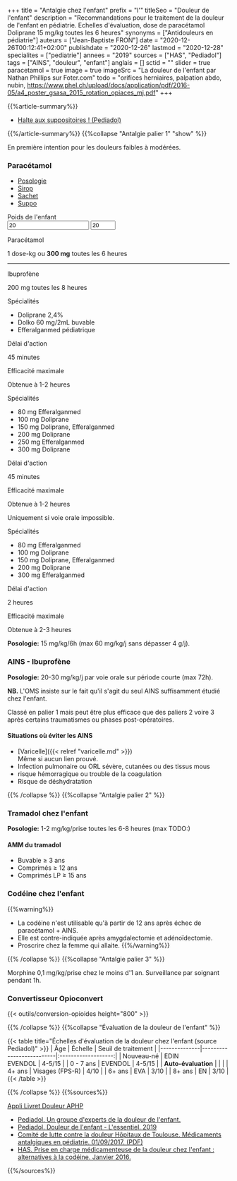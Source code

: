 +++
title = "Antalgie chez l'enfant"
prefix = "l'"
titleSeo = "Douleur de l'enfant"
description = "Recommandations pour le traitement de la douleur de l'enfant en pédiatrie. Echelles d'évaluation, dose de paracétamol Doliprane 15 mg/kg toutes les 6 heures"
synonyms = ["Antidouleurs en pédiatrie"]
auteurs = ["Jean-Baptiste FRON"]
date = "2020-12-26T00:12:41+02:00"
publishdate = "2020-12-26"
lastmod = "2020-12-28"
specialites = ["pediatrie"]
annees = "2019"
sources = ["HAS", "Pediadol"]
tags = ["AINS", "douleur", "enfant"]
anglais = []
sctid = ""
slider = true
paracetamol = true
image = true
imageSrc = "La douleur de l'enfant par Nathan Phillips sur Foter.com"
todo = "orifices herniaires, palpation abdo, nubin, https://www.phel.ch/upload/docs/application/pdf/2016-05/a4_poster_gsasa_2015_rotation_opiaces_mj.pdf"
+++

{{%article-summary%}}

- [Halte aux suppositoires ! (Pediadol)](https://pediadol.org/halte-aux-suppositoires/)

{{%/article-summary%}}
{{%collapse "Antalgie palier 1" "show" %}}

En première intention pour les douleurs faibles à modérées.

### Paracétamol

<div class="card card-hover my-3 my-xl-5 mw-480">
  <ul class="nav nav-justified nav-tabs" id="justifiedTab" role="tablist">
    <li class="nav-item">
      <a aria-controls="posologie" aria-selected="true" class="nav-link active" data-toggle="tab" href="#posologie" id="posologie-tab" role="tab">Posologie</a>
    </li>
    <li class="nav-item">
      <a aria-controls="sirop" aria-selected="false" class="nav-link" data-toggle="tab" href="#sirop" id="sirop-tab" role="tab">Sirop</a>
    </li>
    <li class="nav-item">
      <a aria-controls="sachet" aria-selected="false" class="nav-link" data-toggle="tab" href="#sachet" id="sachet-tab" role="tab">Sachet</a>
    </li>
    <li class="nav-item">
      <a aria-controls="suppo" aria-selected="false" class="nav-link" data-toggle="tab" href="#suppo" id="suppo-tab" role="tab">Suppo</a>
    </li>
  </ul>
  <div class="card-body tab-content">
    <div aria-labelledby="posologie-tab" class="tab-pane fade show active" id="posologie" role="tabpanel">
      <div class="form-group mt-3">
        <label for="weight">Poids de l'enfant</label>
        <div class="d-flex align-items-center">
          <input type="text" value="20" id="weight" oninput="weightInput.value = this.value">
          <input type="number" class="form-alternative ml-3" id="weightInput" value="20" min="3" max="50">
        </div>
      </div>
      <p class="card-text">Paracétamol</p>
      <p id="text-paracetamol">1 dose-kg ou <b>300 mg</b> toutes les 6 heures</p>
      <hr>
      <p class="card-text">Ibuprofène</p>
      <p id="text-ibuprofene" class="user-select-all">200 mg toutes les 8 heures</p>
    </div>
    <div aria-labelledby="sirop-tab" class="tab-pane fade" id="sirop" role="tabpanel">
      <p class="typography-overline text-black-secondary m-0">Spécialités</p>
      <ul class="list-group list-group-flush">
        <li class="list-group-item">Doliprane 2,4%</li>
        <li class="list-group-item">Dolko 60 mg/2mL buvable</li>
        <li class="list-group-item">Efferalganmed pédiatrique</li>
      </ul>
      <p class="typography-overline text-black-secondary mt-2 mb-0">Délai d'action</p>
      <p>45 minutes</p>
      <p class="typography-overline text-black-secondary mt-2 mb-0">Efficacité maximale</p>
      <p>Obtenue à 1-2 heures</p>
    </div>
    <div aria-labelledby="sachet-tab" class="tab-pane fade" id="sachet" role="tabpanel">
      <p class="typography-overline text-black-secondary m-0">Spécialités</p>
      <ul class="list-group list-group-flush">
        <li class="list-group-item d-flex list-group-item-two-line">
          <span class="list-group-item-text">
            <span>80 mg</span>
            <span>Efferalganmed</span>
          </span>
         </li>
        <li class="list-group-item d-flex list-group-item-two-line">
          <span class="list-group-item-text">
            <span>100 mg</span>
            <span>Doliprane</span>
          </span>
        </li>
        <li class="list-group-item d-flex list-group-item-two-line">
          <span class="list-group-item-text">
            <span>150 mg</span>
            <span>Doliprane, Efferalganmed</span>
          </span>
         </li>
         <li class="list-group-item d-flex list-group-item-two-line">
          <span class="list-group-item-text">
            <span>200 mg</span>
            <span>Doliprane</span>
          </span>
         </li>
         <li class="list-group-item d-flex list-group-item-two-line">
          <span class="list-group-item-text">
            <span>250 mg</span>
            <span>Efferalganmed</span>
          </span>
         </li>
         <li class="list-group-item d-flex list-group-item-two-line">
          <span class="list-group-item-text">
            <span>300 mg</span>
            <span>Doliprane</span>
          </span>
         </li>
      </ul>
      <p class="typography-overline text-black-secondary mt-2 mb-0">Délai d'action</p>
      <p>45 minutes</p>
      <p class="typography-overline text-black-secondary mt-2 mb-0">Efficacité maximale</p>
      <p>Obtenue à 1-2 heures</p>
    </div>
    <div aria-labelledby="suppo-tab" class="tab-pane fade" id="suppo" role="tabpanel">
      <p class="text-warning">Uniquement si voie orale impossible.</p>
      <p class="typography-overline text-black-secondary m-0">Spécialités</p>
      <ul class="list-group list-group-flush">
        <li class="list-group-item d-flex list-group-item-two-line">
          <span class="list-group-item-text">
            <span>80 mg</span>
            <span>Efferalganmed</span>
          </span>
        </li>
        <li class="list-group-item d-flex list-group-item-two-line">
          <span class="list-group-item-text">
            <span>100 mg</span>
            <span>Doliprane</span>
          </span>
        </li>
        <li class="list-group-item d-flex list-group-item-two-line">
          <span class="list-group-item-text">
            <span>150 mg</span>
            <span>Doliprane, Efferalganmed</span>
          </span>
         </li>
        <li class="list-group-item d-flex list-group-item-two-line">
          <span class="list-group-item-text">
            <span>200 mg</span>
            <span>Doliprane</span>
          </span>
         </li>
         <li class="list-group-item d-flex list-group-item-two-line">
          <span class="list-group-item-text">
            <span>300 mg</span>
            <span>Efferalganmed</span>
          </span>
         </li>
      </ul>
      <p class="typography-overline text-black-secondary mt-2 mb-0">Délai d'action</p>
      <p>2 heures</p>
      <p class="typography-overline text-black-secondary mt-2 mb-0">Efficacité maximale</p>
      <p>Obtenue à 2-3 heures</p>
    </div>
  </div>
</div>

**Posologie:** 15 mg/kg/6h (max 60 mg/kg/j sans dépasser 4 g/j).

### AINS - Ibuprofène

**Posologie:** 20-30 mg/kg/j par voie orale sur période courte (max 72h).

**NB.** L'OMS insiste sur le fait qu'il s'agit du seul AINS suffisamment étudié chez l'enfant.

Classé en palier 1 mais peut être plus efficace que des paliers 2 voire 3 après certains traumatismes ou phases post-opératoires.

#### Situations où éviter les AINS

- [Varicelle]({{< relref "varicelle.md" >}})  
  Même si aucun lien prouvé.
- Infection pulmonaire ou ORL sévère, cutanées ou des tissus mous
- risque hémorragique ou trouble de la coagulation
- Risque de déshydratation

{{% /collapse %}}
{{%collapse "Antalgie palier 2" %}}

### Tramadol chez l'enfant

**Posologie:** 1-2 mg/kg/prise toutes les 6-8 heures (max TODO:)

#### AMM du tramadol

- Buvable ≥ 3 ans
- Comprimés ≥ 12 ans
- Comprimés LP ≥ 15 ans

### Codéine chez l'enfant

{{%warning%}}

- La codéine n'est utilisable qu'à partir de 12 ans après échec de paracétamol + AINS.
- Elle est contre-indiquée après amygdalectomie et adénoïdectomie.  
- Proscrire chez la femme qui allaite.
{{%/warning%}}

{{% /collapse %}}
{{%collapse "Antalgie palier 3" %}}

Morphine 0,1 mg/kg/prise chez le moins d'1 an.
Surveillance par soignant pendant 1h.

### Convertisseur Opioconvert

{{< outils/conversion-opioides height="800" >}}

{{% /collapse %}}
{{%collapse "Évaluation de la douleur de l'enfant" %}}

{{< table title="Échelles d'évaluation de la douleur chez l'enfant (source Pediadol)" >}}
| Âge          | Échelle                  | Seuil de traitement |
|--------------|--------------------------|:-------------------:|
| Nouveau-né   | EDIN<br>EVENDOL          | 4-5/15              |
| 0 - 7 ans    | EVENDOL                  | 4-5/15              |
| <b>Auto-évaluation</b>    |             |                     |
| 4+ ans       | Visages (FPS-R)          | 4/10                |
| 6+ ans       | EVA                      | 3/10                |
| 8+ ans       | EN                       | 3/10                |
{{< /table >}}

{{% /collapse %}}
{{%sources%}}

[Appli Livret Douleur APHP](https://play.google.com/store/apps/details?id=com.groupe_synapse.livretDouleur)

- [Pediadol. Un groupe d'experts de la douleur de l'enfant.](https://pediadol.org/)
- [Pediadol. Douleur de l'enfant - L'essentiel. 2019](https://issuu.com/carco_publi/docs/guide_essentiel_interactif)
- [Comité de lutte contre la douleur Hôpitaux de Toulouse. Médicaments antalgiques en pédiatrie. 01/09/2017. (PDF)](https://www.chu-toulouse.fr/IMG/pdf/09_antalgiques_tableau_pediatrie_v6f.pdf)
- [HAS. Prise en charge médicamenteuse de la douleur chez l'enfant : alternatives à la codéine. Janvier 2016.](https://www.has-sante.fr/jcms/c_2010340/fr/prise-en-charge-medicamenteuse-de-la-douleur-chez-l-enfant-alternatives-a-la-codeine)

{{%/sources%}}
